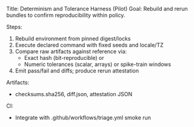 Title: Determinism and Tolerance Harness (Pilot)
Goal: Rebuild and rerun bundles to confirm reproducibility within policy.

Steps:
1) Rebuild environment from pinned digest/locks
2) Execute declared command with fixed seeds and locale/TZ
3) Compare raw artifacts against reference via:
   - Exact hash (bit-reproducible) or
   - Numeric tolerances (scalar, arrays) or spike-train windows
4) Emit pass/fail and diffs; produce rerun attestation

Artifacts:
- checksums.sha256, diff.json, attestation JSON

CI:
- Integrate with .github/workflows/triage.yml smoke run
